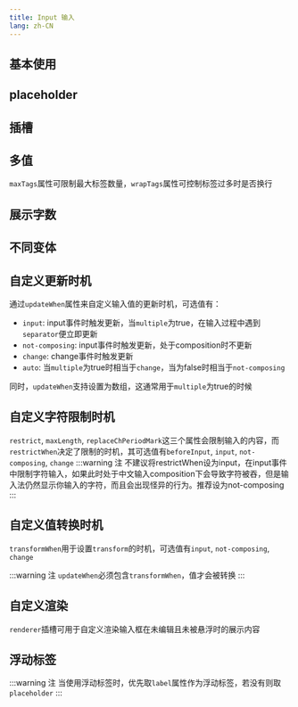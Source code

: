 ```yaml
---
title: Input 输入
lang: zh-CN
---
```


## 基本使用

<!-- @Code:basicUsage -->

## placeholder

<!-- @Code:placeholder -->

## 插槽

<!-- @Code:slots -->

## 多值
`maxTags`属性可限制最大标签数量，`wrapTags`属性可控制标签过多时是否换行
<!-- @Code:multiple -->

## 展示字数

<!-- @Code:showLengthInfo -->

## 不同变体

<!-- @Code:differentVariants -->

## 自定义更新时机
通过`updateWhen`属性来自定义输入值的更新时机，可选值有：
- `input`: input事件时触发更新，当`multiple`为true，在输入过程中遇到`separator`便立即更新
- `not-composing`: input事件时触发更新，处于composition时不更新
- `change`: change事件时触发更新
- `auto`: 当`multiple`为true时相当于`change`，当为false时相当于`not-composing`

同时，`updateWhen`支持设置为数组，这通常用于`multiple`为true的时候
<!-- @Code:updateWhen -->

## 自定义字符限制时机
`restrict`, `maxLength`, `replaceChPeriodMark`这三个属性会限制输入的内容，而`restrictWhen`决定了限制的时机，其可选值有`beforeInput`, `input`, `not-composing`, `change`
:::warning 注
不建议将restrictWhen设为input，在input事件中限制字符输入，如果此时处于中文输入composition下会导致字符被吞，但是输入法仍然显示你输入的字符，而且会出现怪异的行为。推荐设为not-composing
:::
<!-- @Code:restrictWhen -->

## 自定义值转换时机
`transformWhen`用于设置`transform`的时机，可选值有`input`, `not-composing`, `change`

<!-- @Code:transformWhen -->
:::warning 注
`updateWhen`必须包含`transformWhen`，值才会被转换
:::

## 自定义渲染

`renderer`插槽可用于自定义渲染输入框在未编辑且未被悬浮时的展示内容

<!-- @Code:renderer -->

## 浮动标签

<!-- @Code:floatLabel -->

:::warning 注
当使用浮动标签时，优先取`label`属性作为浮动标签，若没有则取`placeholder`
:::
